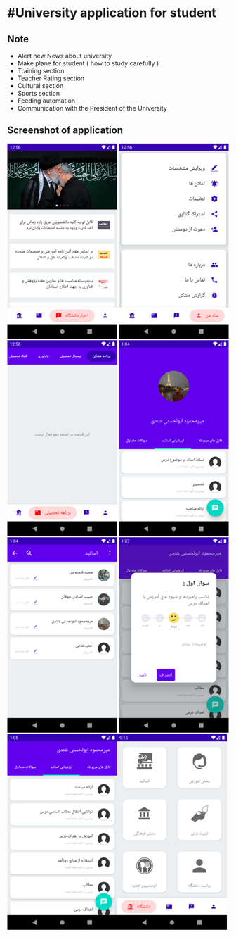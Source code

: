 #University application for student
====================================================================


Note
----
* Alert new News about university
* Make plane for student ( how to study carefully )
* Training section
* Teacher Rating section
* Cultural section
* Sports section
* Feeding automation
* Communication with the President of the University

Screenshot of application
----
<img src="https://github.com/hamidfathi1998/University/blob/main/Screenshot/news.png" width="250"> <img src="https://github.com/hamidfathi1998/University/blob/main/Screenshot/aboutme.png" width="250"> <img src="https://github.com/hamidfathi1998/University/blob/main/Screenshot/plane.png" width="250"> <img src="https://github.com/hamidfathi1998/University/blob/main/Screenshot/teacher_info.png" width="250"> <img src="https://github.com/hamidfathi1998/University/blob/main/Screenshot/teacher_list.png" width="250"> <img src="https://github.com/hamidfathi1998/University/blob/main/Screenshot/teacher_qus.png" width="250"> <img src="https://github.com/hamidfathi1998/University/blob/main/Screenshot/teacher_test.png" width="250"><img src="https://github.com/hamidfathi1998/University/blob/main/Screenshot/university_service.png" width="250">





